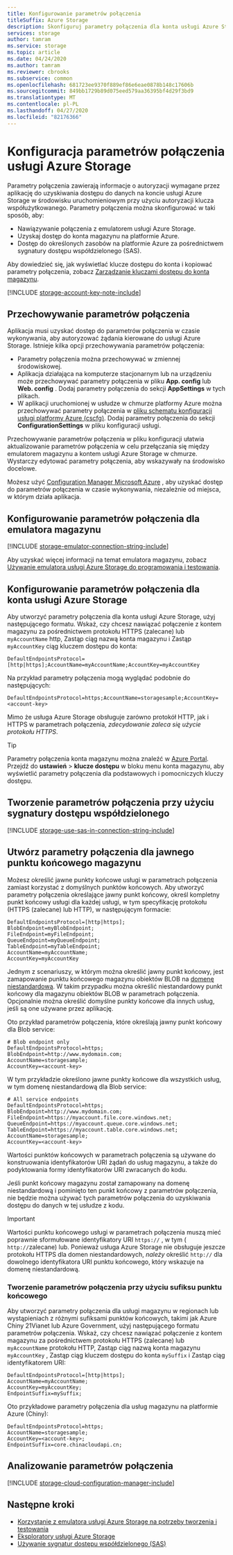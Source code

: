 ```yaml
---
title: Konfigurowanie parametrów połączenia
titleSuffix: Azure Storage
description: Skonfiguruj parametry połączenia dla konta usługi Azure Storage. Parametry połączenia zawierają informacje potrzebne do autoryzacji dostępu do konta magazynu z aplikacji w czasie wykonywania przy użyciu autoryzacji klucza współużytkowanego.
services: storage
author: tamram
ms.service: storage
ms.topic: article
ms.date: 04/24/2020
ms.author: tamram
ms.reviewer: cbrooks
ms.subservice: common
ms.openlocfilehash: 681723ee9370f889ef86e6eae0878b148c17606b
ms.sourcegitcommit: 849bb1729b89d075eed579aa36395bf4d29f3bd9
ms.translationtype: MT
ms.contentlocale: pl-PL
ms.lasthandoff: 04/27/2020
ms.locfileid: "82176366"
---
```

# <a name="configure-azure-storage-connection-strings"></a>Konfiguracja parametrów połączenia usługi Azure Storage

Parametry połączenia zawierają informacje o autoryzacji wymagane przez aplikację do uzyskiwania dostępu do danych na koncie usługi Azure Storage w środowisku uruchomieniowym przy użyciu autoryzacji klucza współużytkowanego. Parametry połączenia można skonfigurować w taki sposób, aby:

* Nawiązywanie połączenia z emulatorem usługi Azure Storage.
* Uzyskaj dostęp do konta magazynu na platformie Azure.
* Dostęp do określonych zasobów na platformie Azure za pośrednictwem sygnatury dostępu współdzielonego (SAS).

Aby dowiedzieć się, jak wyświetlać klucze dostępu do konta i kopiować parametry połączenia, zobacz [Zarządzanie kluczami dostępu do konta magazynu](storage-account-keys-manage.md).

[!INCLUDE [storage-account-key-note-include](../../../includes/storage-account-key-note-include.md)]

## <a name="store-a-connection-string"></a>Przechowywanie parametrów połączenia

Aplikacja musi uzyskać dostęp do parametrów połączenia w czasie wykonywania, aby autoryzować żądania kierowane do usługi Azure Storage. Istnieje kilka opcji przechowywania parametrów połączenia:

* Parametry połączenia można przechowywać w zmiennej środowiskowej.
* Aplikacja działająca na komputerze stacjonarnym lub na urządzeniu może przechowywać parametry połączenia w pliku **App. config** lub **Web. config** . Dodaj parametry połączenia do sekcji **AppSettings** w tych plikach.
* W aplikacji uruchomionej w usłudze w chmurze platformy Azure można przechowywać parametry połączenia w [pliku schematu konfiguracji usługi platformy Azure (cscfg)](https://msdn.microsoft.com/library/ee758710.aspx). Dodaj parametry połączenia do sekcji **ConfigurationSettings** w pliku konfiguracji usługi.

Przechowywanie parametrów połączenia w pliku konfiguracji ułatwia aktualizowanie parametrów połączenia w celu przełączania się między emulatorem magazynu a kontem usługi Azure Storage w chmurze. Wystarczy edytować parametry połączenia, aby wskazywały na środowisko docelowe.

Możesz użyć [Configuration Manager Microsoft Azure](https://www.nuget.org/packages/Microsoft.Azure.ConfigurationManager/) , aby uzyskać dostęp do parametrów połączenia w czasie wykonywania, niezależnie od miejsca, w którym działa aplikacja.

## <a name="configure-a-connection-string-for-the-storage-emulator"></a>Konfigurowanie parametrów połączenia dla emulatora magazynu

[!INCLUDE [storage-emulator-connection-string-include](../../../includes/storage-emulator-connection-string-include.md)]

Aby uzyskać więcej informacji na temat emulatora magazynu, zobacz [Używanie emulatora usługi Azure Storage do programowania i testowania](storage-use-emulator.md).

## <a name="configure-a-connection-string-for-an-azure-storage-account"></a>Konfigurowanie parametrów połączenia dla konta usługi Azure Storage

Aby utworzyć parametry połączenia dla konta usługi Azure Storage, użyj następującego formatu. Wskaż, czy chcesz nawiązać połączenie z kontem magazynu za pośrednictwem protokołu HTTPS (zalecane) lub `myAccountName` http, Zastąp ciąg nazwą konta magazynu i Zastąp `myAccountKey` ciąg kluczem dostępu do konta:

`DefaultEndpointsProtocol=[http|https];AccountName=myAccountName;AccountKey=myAccountKey`

Na przykład parametry połączenia mogą wyglądać podobnie do następujących:

`DefaultEndpointsProtocol=https;AccountName=storagesample;AccountKey=<account-key>`

Mimo że usługa Azure Storage obsługuje zarówno protokół HTTP, jak i HTTPS w parametrach połączenia, *zdecydowanie zaleca się użycie protokołu HTTPS*.

> [!TIP]
> Parametry połączenia konta magazynu można znaleźć w [Azure Portal](https://portal.azure.com). Przejdź do **ustawień** > **klucze dostępu** w bloku menu konta magazynu, aby wyświetlić parametry połączenia dla podstawowych i pomocniczych kluczy dostępu.
>

## <a name="create-a-connection-string-using-a-shared-access-signature"></a>Tworzenie parametrów połączenia przy użyciu sygnatury dostępu współdzielonego

[!INCLUDE [storage-use-sas-in-connection-string-include](../../../includes/storage-use-sas-in-connection-string-include.md)]

## <a name="create-a-connection-string-for-an-explicit-storage-endpoint"></a>Utwórz parametry połączenia dla jawnego punktu końcowego magazynu

Możesz określić jawne punkty końcowe usługi w parametrach połączenia zamiast korzystać z domyślnych punktów końcowych. Aby utworzyć parametry połączenia określające jawny punkt końcowy, określ kompletny punkt końcowy usługi dla każdej usługi, w tym specyfikację protokołu (HTTPS (zalecane) lub HTTP), w następującym formacie:

```
DefaultEndpointsProtocol=[http|https];
BlobEndpoint=myBlobEndpoint;
FileEndpoint=myFileEndpoint;
QueueEndpoint=myQueueEndpoint;
TableEndpoint=myTableEndpoint;
AccountName=myAccountName;
AccountKey=myAccountKey
```

Jednym z scenariuszy, w którym można określić jawny punkt końcowy, jest zamapowanie punktu końcowego magazynu obiektów BLOB na [domenę niestandardową](../blobs/storage-custom-domain-name.md). W takim przypadku można określić niestandardowy punkt końcowy dla magazynu obiektów BLOB w parametrach połączenia. Opcjonalnie można określić domyślne punkty końcowe dla innych usług, jeśli są one używane przez aplikację.

Oto przykład parametrów połączenia, które określają jawny punkt końcowy dla Blob service:

```
# Blob endpoint only
DefaultEndpointsProtocol=https;
BlobEndpoint=http://www.mydomain.com;
AccountName=storagesample;
AccountKey=<account-key>
```

W tym przykładzie określono jawne punkty końcowe dla wszystkich usług, w tym domenę niestandardową dla Blob service:

```
# All service endpoints
DefaultEndpointsProtocol=https;
BlobEndpoint=http://www.mydomain.com;
FileEndpoint=https://myaccount.file.core.windows.net;
QueueEndpoint=https://myaccount.queue.core.windows.net;
TableEndpoint=https://myaccount.table.core.windows.net;
AccountName=storagesample;
AccountKey=<account-key>
```

Wartości punktów końcowych w parametrach połączenia są używane do konstruowania identyfikatorów URI żądań do usług magazynu, a także do podyktowania formy identyfikatorów URI zwracanych do kodu.

Jeśli punkt końcowy magazynu został zamapowany na domenę niestandardową i pominięto ten punkt końcowy z parametrów połączenia, nie będzie można używać tych parametrów połączenia do uzyskiwania dostępu do danych w tej usłudze z kodu.

> [!IMPORTANT]
> Wartości punktu końcowego usługi w parametrach połączenia muszą mieć poprawnie sformułowane identyfikatory URI `https://` , w tym ( `http://`zalecane) lub. Ponieważ usługa Azure Storage nie obsługuje jeszcze protokołu HTTPS dla domen niestandardowych, *należy* określić `http://` dla dowolnego identyfikatora URI punktu końcowego, który wskazuje na domenę niestandardową.
>

### <a name="create-a-connection-string-with-an-endpoint-suffix"></a>Tworzenie parametrów połączenia przy użyciu sufiksu punktu końcowego

Aby utworzyć parametry połączenia dla usługi magazynu w regionach lub wystąpieniach z różnymi sufiksami punktów końcowych, takimi jak Azure Chiny 21Vianet lub Azure Government, użyj następującego formatu parametrów połączenia. Wskaż, czy chcesz nawiązać połączenie z kontem magazynu za pośrednictwem protokołu HTTPS (zalecane) lub `myAccountName` protokołu HTTP, Zastąp ciąg nazwą konta magazynu `myAccountKey` , Zastąp ciąg kluczem dostępu do konta `mySuffix` i Zastąp ciąg identyfikatorem URI:

```
DefaultEndpointsProtocol=[http|https];
AccountName=myAccountName;
AccountKey=myAccountKey;
EndpointSuffix=mySuffix;
```

Oto przykładowe parametry połączenia dla usług magazynu na platformie Azure (Chiny):

```
DefaultEndpointsProtocol=https;
AccountName=storagesample;
AccountKey=<account-key>;
EndpointSuffix=core.chinacloudapi.cn;
```

## <a name="parsing-a-connection-string"></a>Analizowanie parametrów połączenia

[!INCLUDE [storage-cloud-configuration-manager-include](../../../includes/storage-cloud-configuration-manager-include.md)]

## <a name="next-steps"></a>Następne kroki

* [Korzystanie z emulatora usługi Azure Storage na potrzeby tworzenia i testowania](storage-use-emulator.md)
* [Eksploratory usługi Azure Storage](storage-explorers.md)
* [Używanie sygnatur dostępu współdzielonego (SAS)](storage-sas-overview.md)
